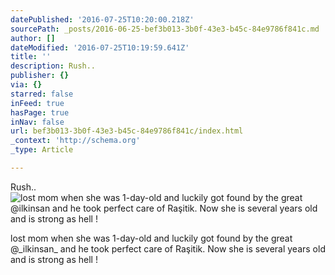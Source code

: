 ```yaml
---
datePublished: '2016-07-25T10:20:00.218Z'
sourcePath: _posts/2016-06-25-bef3b013-3b0f-43e3-b45c-84e9786f841c.md
author: []
dateModified: '2016-07-25T10:19:59.641Z'
title: ''
description: Rush..
publisher: {}
via: {}
starred: false
inFeed: true
hasPage: true
inNav: false
url: bef3b013-3b0f-43e3-b45c-84e9786f841c/index.html
_context: 'http://schema.org'
_type: Article

---
```

Rush..
![ lost mom when she was 1-day-old and luckily got found by the great @_ilkinsan_ and he took perfect care of Raşitik. Now she is several years old and is strong as hell ! ](https://the-grid-user-content.s3-us-west-2.amazonaws.com/13696fc3-5c98-4114-ad8d-56d219e40518.jpg)

lost mom when she was 1-day-old and luckily got found by the great @\_ilkinsan\_ and he took perfect care of Raşitik. Now she is several years old and is strong as hell !
